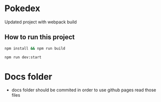 # Pokedex

Updated project with webpack build

## How to run this project

```bash
npm install && npm run build
```

```bash
npm run dev:start
```


# Docs folder

* docs folder should be commited in order to use github pages read those files
